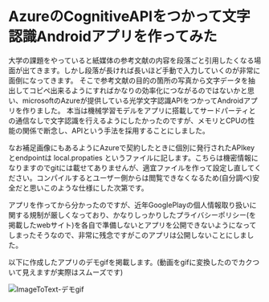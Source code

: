 # AzureのCognitiveAPIをつかって文字認識Androidアプリを作ってみた

大学の課題をやっていると紙媒体の参考文献の内容を段落ごと引用したくなる場面が出てきます。しかし段落が長ければ長いほど手動で入力していくのが非常に面倒になってきます。
そこで参考文献の目的の箇所の写真から文字データを抽出してコピペ出来るようにすればかなりの効率化につながるのではないかと思い、microsoftのAzureが提供している光学文字認識APIをつかってAndroidアプリを作りました。
本当は機械学習モデルをアプリに搭載してサードパーティとの通信なしで文字認識を行えるようにしたかったのですが、メモリとCPUの性能の関係で断念し、APIという手法を採用することにしました。

なお補足画像にもあるようにAzureで契約したときに個別に発行されたAPIkeyとendpointは local.propaties というファイルに記します。こちらは機密情報になりますのでgitには載せてありませんが、適宜ファイルを作って設定し直してください。コンパイルするとユーザー側からは閲覧できなくなるため(自分調べ)安全だと思いこのような仕様にした次第です。

アプリを作ってから分かったのですが、近年GooglePlayの個人情報取り扱いに関する規制が厳しくなっており、かなりしっかりしたプライバシーポリシー(を掲載したwebサイト)を各自で準備しないとアプリを公開できないようになってしまったそうなので、非常に残念ですがこのアプリは公開しないことにしました。

以下に作成したアプリのデモgifを掲載します。(動画をgifに変換したのでカクついて見えますが実際はスムーズです)

![ImageToText-デモgif](https://user-images.githubusercontent.com/102433704/196470580-ca72633b-0ac5-447d-941c-f9a51e9d9835.gif)




